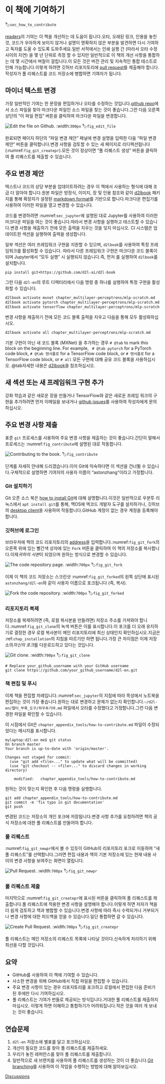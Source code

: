 # 이 책에 기여하기
:label:`sec_how_to_contribute`

[readers](https://github.com/d2l-ai/d2l-en/graphs/contributors)의 기여는 이 책을 개선하는 데 도움이 됩니다.오타, 오래된 링크, 인용을 놓친 것, 코드가 우아하게 보이지 않거나 설명이 명확하지 않은 부분을 발견하면 다시 기여하고 독자를 도울 수 있도록 도와주세요.일반 서적에서는 인쇄 실행 간 (따라서 오타 수정 사이의 지연) 을 몇 년 단위로 측정 할 수 있지만 일반적으로 이 책의 개선 사항을 통합하는 데 몇 시간에서 며칠이 걸립니다.이 모든 것은 버전 관리 및 지속적인 통합 테스트로 인해 가능합니다.이렇게 하려면 깃허브 리포지토리에 [pull request](https://github.com/d2l-ai/d2l-en/pulls)를 제출해야 합니다.작성자가 풀 리퀘스트를 코드 저장소에 병합하면 기여자가 됩니다. 

## 마이너 텍스트 변경

가장 일반적인 기여는 한 문장을 편집하거나 오타를 수정하는 것입니다.[github repo](https732293614)에서 소스 파일을 찾아 마크다운 파일인 소스 파일을 찾는 것이 좋습니다.그런 다음 오른쪽 상단의 “이 파일 편집” 버튼을 클릭하여 마크다운 파일을 변경합니다. 

![Edit the file on Github.](../img/edit-file.png)
:width:`300px`
:label:`fig_edit_file`

완료되면 페이지 하단의 “파일 변경 제안” 패널에 변경 설명을 입력한 다음 “파일 변경 제안” 버튼을 클릭합니다.변경 사항을 검토할 수 있는 새 페이지로 리디렉션됩니다 (:numref:`fig_git_createpr`).모든 것이 정상이면 “풀 리퀘스트 생성” 버튼을 클릭하여 풀 리퀘스트를 제출할 수 있습니다. 

## 주요 변경 제안

텍스트나 코드의 상당 부분을 업데이트하려는 경우 이 책에서 사용하는 형식에 대해 조금 더 알아야 합니다.원본 파일은 방정식, 이미지, 장 및 인용 참조와 같이 [d2lbook](http://book.d2l.ai/user/markdown.html) 패키지를 통해 확장자가 설정된 [markdown format](https://daringfireball.net/projects/markdown/syntax)를 기반으로 합니다.마크다운 편집기를 사용하여 이러한 파일을 열고 변경할 수 있습니다. 

코드를 변경하려면 :numref:`sec_jupyter`에 설명된 대로 Jupyter를 사용하여 이러한 마크다운 파일을 여는 것이 좋습니다.따라서 변경 사항을 실행하고 테스트할 수 있습니다.변경 사항을 제출하기 전에 모든 출력을 지우는 것을 잊지 마십시오. CI 시스템은 업데이트한 섹션을 실행하여 출력을 생성합니다. 

일부 섹션은 여러 프레임워크 구현을 지원할 수 있으며, `d2lbook`를 사용하여 특정 프레임워크를 활성화할 수 있습니다. 따라서 다른 프레임워크 구현은 마크다운 코드 블록이 되며 Jupyter에서 “모두 실행” 시 실행되지 않습니다.즉, 먼저 를 실행하여 `d2lbook`를 설치합니다.

```bash
pip install git+https://github.com/d2l-ai/d2l-book
```

그런 다음 `d2l-en`의 루트 디렉터리에서 다음 명령 중 하나를 실행하여 특정 구현을 활성화할 수 있습니다.

```bash
d2lbook activate mxnet chapter_multilayer-perceptrons/mlp-scratch.md
d2lbook activate pytorch chapter_multilayer-perceptrons/mlp-scratch.md
d2lbook activate tensorflow chapter_multilayer-perceptrons/mlp-scratch.md
```

변경 사항을 제출하기 전에 모든 코드 블록 출력을 지우고 다음을 통해 모두 활성화하십시오.

```bash
d2lbook activate all chapter_multilayer-perceptrons/mlp-scratch.md
```

기본 구현이 아닌 새 코드 블록 (MXNet) 을 추가하는 경우 `# @tab` to mark this block on the beginning line. For example, ` # @tab pytorch` for a PyTorch code block, `# @tab 텐서플로` for a TensorFlow code block, or `# 텐서플로` for a TensorFlow code block, or `# all` 모든 구현에 대해 공유 코드 블록을 사용하십시오. @tab자세한 내용은 [d2lbook](http://book.d2l.ai/user/code_tabs.html)을 참조하십시오. 

## 새 섹션 또는 새 프레임워크 구현 추가

강화 학습과 같은 새로운 장을 만들거나 TensorFlow와 같은 새로운 프레임 워크의 구현을 추가하려면 먼저 이메일을 보내거나 [github issues](https://github.com/d2l-ai/d2l-en/issues)를 사용하여 작성자에게 문의하십시오. 

## 주요 변경 사항 제출

표준 `git` 프로세스를 사용하여 주요 변경 사항을 제출하는 것이 좋습니다.간단히 말해서 프로세스는 :numref:`fig_contribute`에 설명된 대로 작동합니다. 

![Contributing to the book.](../img/contribute.svg)
:label:`fig_contribute`

단계를 자세히 안내해 드리겠습니다.이미 Git에 익숙하다면 이 섹션을 건너뛸 수 있습니다.구체적으로 설명하면 기여자의 사용자 이름이 “astonzhang”이라고 가정합니다. 

### Git 설치하기

Git 오픈 소스 북은 [how to install Git](https://git-scm.com/book/en/v2)에 대해 설명합니다.이것은 일반적으로 우분투 리눅스에서 `apt install git`를 통해, 맥OS에 엑코드 개발자 도구를 설치하거나, 깃허브의 [desktop client](https://desktop.github.com)을 사용하여 작동합니다.GitHub 계정이 없는 경우 계정을 등록해야 합니다. 

### 깃허브에 로그인

브라우저에 책의 코드 리포지토리의 [address](https://github.com/d2l-ai/d2l-en/)을 입력합니다.:numref:`fig_git_fork`의 오른쪽 위에 있는 빨간색 상자에 있는 `Fork` 버튼을 클릭하여 이 책의 저장소를 복사합니다.이제*귀하의 사본*이 되었으며 원하는 방식으로 변경할 수 있습니다. 

![The code repository page.](../img/git-fork.png)
:width:`700px`
:label:`fig_git_fork`

이제 이 책의 코드 저장소는 스크린샷 :numref:`fig_git_forked`의 왼쪽 상단에 표시된 `astonzhang/d2l-en`와 같이 사용자 이름으로 포크됩니다 (즉, 복사). 

![Fork the code repository.](../img/git-forked.png)
:width:`700px`
:label:`fig_git_forked`

### 리포지토리 복제

저장소를 복제하려면 (즉, 로컬 복사본을 만들려면) 저장소 주소를 가져와야 합니다.:numref:`fig_git_clone`의 녹색 버튼은 이를 표시합니다.이 포크를 더 오래 유지하기로 결정한 경우 로컬 복사본이 메인 리포지토리에 최신 상태인지 확인하십시오.지금은 :ref:`chap_installation`의 지침을 따르기만 하면 됩니다.가장 큰 차이점은 이제 저장소의*자신의 포크*를 다운로드하고 있다는 것입니다. 

![Git clone.](../img/git-clone.png)
:width:`700px`
:label:`fig_git_clone`

```
# Replace your_github_username with your GitHub username
git clone https://github.com/your_github_username/d2l-en.git
```

### 책 편집 및 푸시

이제 책을 편집할 차례입니다.:numref:`sec_jupyter`의 지침에 따라 목성에서 노트북을 편집하는 것이 가장 좋습니다.원하는 대로 변경하고 문제가 없는지 확인합니다.`~/d2l-en/챕터_부록_도구/하우투기여.md` 파일에서 오타를 수정했다고 가정합니다.그런 다음 변경한 파일을 확인할 수 있습니다. 

이 시점에서 Git은 `chapter_appendix_tools/how-to-contribute.md` 파일이 수정되었다는 메시지를 표시합니다.

```
mylaptop:d2l-en me$ git status
On branch master
Your branch is up-to-date with 'origin/master'.

Changes not staged for commit:
  (use "git add <file>..." to update what will be committed)
  (use "git checkout -- <file>..." to discard changes in working directory)

	modified:   chapter_appendix_tools/how-to-contribute.md
```

원하는 것이 맞는지 확인한 후 다음 명령을 실행합니다.

```
git add chapter_appendix_tools/how-to-contribute.md
git commit -m 'fix typo in git documentation'
git push
```

변경된 코드는 저장소의 개인 포크에 저장됩니다.변경 사항 추가를 요청하려면 책의 공식 저장소에 대한 풀 리퀘스트를 만들어야 합니다. 

### 풀 리퀘스트

:numref:`fig_git_newpr`에서 볼 수 있듯이 GitHub의 리포지토리 포크로 이동하여 “새 풀 리퀘스트”를 선택합니다.그러면 편집 내용과 책의 기본 저장소에 있는 현재 내용 사이의 변경 사항을 보여주는 화면이 열립니다. 

![Pull Request.](../img/git-newpr.png)
:width:`700px`
:label:`fig_git_newpr`

### 풀 리퀘스트 제출

마지막으로 :numref:`fig_git_createpr`에 표시된 버튼을 클릭하여 풀 리퀘스트를 제출합니다.풀 리퀘스트에 적용한 변경 사항을 설명해야 합니다.이렇게 하면 저자가 책을 더 쉽게 검토하고 책과 병합할 수 있습니다.변경 사항에 따라 즉시 수락되거나 거부되거나 변경 사항에 대한 피드백을 얻을 수 있습니다.일단 통합하면 갈 수 있습니다. 

![Create Pull Request.](../img/git-createpr.png)
:width:`700px`
:label:`fig_git_createpr`

풀 리퀘스트는 메인 저장소의 리퀘스트 목록에 나타날 것이다.신속하게 처리하기 위해 최선을 다할 것입니다. 

## 요약

* GitHub를 사용하여 이 책에 기여할 수 있습니다.
* 사소한 변경을 위해 GitHub에서 직접 파일을 편집할 수 있습니다.
* 주요 변경 사항이 있는 경우 리포지토리를 포크하고 로컬에서 편집한 다음 준비가 된 후에만 다시 기여하십시오.
* 풀 리퀘스트는 기여가 번들로 제공되는 방식입니다.거대한 풀 리퀘스트를 제출하지 마십시오. 이렇게 하면 이해하고 통합하기가 어려워집니다.작은 것을 여러 개 보내는 것이 좋습니다.

## 연습문제

1. `d2l-en` 저장소에 별표를 달고 포크하십시오.
1. 개선이 필요한 코드를 찾아 풀 리퀘스트를 제출하세요.
1. 우리가 놓친 레퍼런스를 찾아 풀 리퀘스트를 제출합니다.
1. 일반적으로 새 브랜치를 사용하여 풀 리퀘스트를 생성하는 것이 더 좋습니다.[Git branching](https://git-scm.com/book/en/v2/Git-Branching-Branches-in-a-Nutshell)를 사용하여 이 작업을 수행하는 방법에 대해 알아보십시오.

[Discussions](https://discuss.d2l.ai/t/426)
